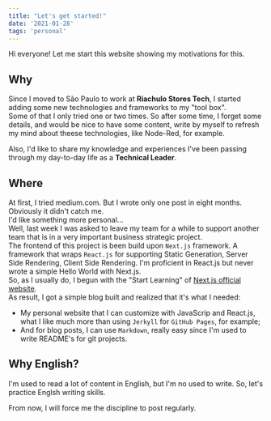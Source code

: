 ```yaml
---
title: "Let's get started!"
date: '2021-01-28'
tags: 'personal'
---
```


Hi everyone!
Let me start this website showing my motivations for this.
## Why
Since I moved to São Paulo to work at **Riachulo Stores Tech**, I started adding some new technologies and frameworks to my "tool box".  
Some of that I only tried one or two times. So after some time, I forget some details, and would be nice to have some content, write by myself to refresh my mind about theese technologies, like Node-Red, for example.

Also, I'd like to share my knowledge and experiences I've been passing through my day-to-day life as a **Technical Leader**.
## Where
At first, I tried medium.com. But I wrote only one post in eight months. Obviously it didn't catch me.  
I'd like something more personal...  
Well, last week I was asked to leave my team for a while to support another team that is in a very important business strategic project.  
The frontend of this project is been build upon `Next.js` framework. A framework that wraps `React.js` for supporting Static Generation, Server Side Rendering, Client Side Rendering. I'm proficient in React.js but never wrote a simple Hello World with Next.js.  
So, as I usually do, I begun with the "Start Learning" of [Next.js official website](https://nextjs.org/).  
As result, I got a simple blog built and realized that it's what I needed:
- My personal website that I can customize with JavaScrip and React.js, what I like much more than using `Jerkyll` for `GitHub Pages`, for example;
- And for blog posts, I can use `Markdown`, really easy since I'm used to write README's for git projects.

## Why English?
I'm used to read a lot of content in English, but I'm no used to write. So, let's practice Englsh writing skills.

From now, I will force me the discipline to post regularly.
